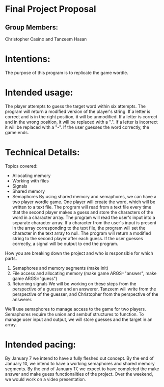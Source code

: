 # Final Project Proposal

## Group Members:

Christopher Casino and Tanzeem Hasan

# Intentions:

The purpose of this program is to replicate the game wordle.

# Intended usage:

The player attempts to guess the target word within six attempts. The program will return a modified version of the player's string. If a letter is correct and is in the right position, it will be unmodified. If a letter is correct and in the wrong position, it will be replaced with a ".". If a letter is incorrect it will be replaced with a "-". If the user guesses the word correctly, the game ends.

# Technical Details:

Topics covered:
- Allocating memory
- Working with files
- Signals
- Shared memory
- Semaphores
By using shared memory and semaphores, we can have a two player wordle game. One player will create the word, which will be written to a text file. The program will read from a text file every time that the second player makes a guess and store the characters of the word in a character array. The program will read the user's input into a separate character array. If a character from the user's input is present in the array corresponding to the text file, the program will set the character in the text array to null. The program will return a modified string to the second player after each guess. If the user guesses correctly, a signal will be output to end the program.

How you are breaking down the project and who is responsible for which parts.
1. Semaphores and memory segments (make init)
2. File access and allocating memory (make game ARGS="answer", make game ARGS="guess")
3. Returning signals
We will be working on these steps from the perspective of a guesser and an answerer. Tanzeem will write from the perspective of the guesser, and Christopher from the perspective of the answerer.

We'll use semaphores to manage access to the game for two players. Semaphores require the union and sembuf structures to function. To manage user input and output, we will store guesses and the target in an array.


# Intended pacing:
By January 7 we intend to have a fully fleshed out concept.
By the end of January 10, we intend to have a working semaphores and shared memory segments.
By the end of January 17, we expect to have completed the make answer and make guess functionalities of the project.
Over the weekend, we would work on a video presentation.
